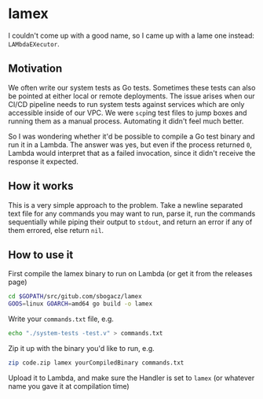 # lamex

I couldn't come up with a good name, so I came up with a lame one instead: `LAMbdaEXecutor`.

## Motivation

We often write our system tests as Go tests. Sometimes these tests can also be pointed at either local or remote deployments.
The issue arises when our CI/CD pipeline needs to run system tests against services which are only accessible inside of our
VPC. We were `scp`ing test files to jump boxes and running them as a manual process. Automating it didn't feel much better.

So I was wondering whether it'd be possible to compile a Go test binary and run it in a Lambda. The answer was yes, but even
if the process returned `0`, Lambda would interpret that as a failed invocation, since it didn't receive the response it 
expected.

## How it works

This is a very simple approach to the problem. Take a newline separated text file for any commands you may want to run, parse
it, run the commands sequentially while piping their output to `stdout`, and return an error if any of them errored, else
return `nil`.

## How to use it

First compile the lamex binary to run on Lambda (or get it from the releases page)

```sh
cd $GOPATH/src/gitub.com/sbogacz/lamex
GOOS=linux GOARCH=amd64 go build -o lamex
```

Write your `commands.txt` file, e.g.

```sh
echo "./system-tests -test.v" > commands.txt
```

Zip it up with the binary you'd like to run, e.g. 

```sh
zip code.zip lamex yourCompiledBinary commands.txt
```

Upload it to Lambda, and make sure the Handler is set to `lamex` (or whatever name you gave it at compilation time)
